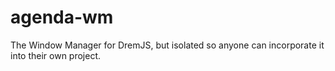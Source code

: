 # agenda-wm
The Window Manager for DremJS, but isolated so anyone can incorporate it into their own project.
